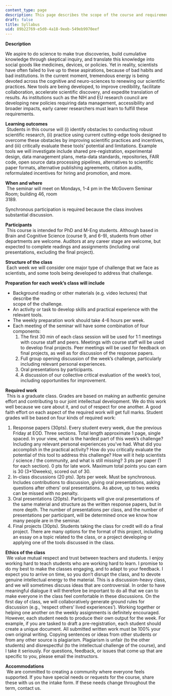```yaml
---
content_type: page
description: This page describes the scope of the course and requirements.
draft: false
title: Syllabus
uid: 89b22769-e5d0-4a18-9eeb-549eb9970eef
---
```

**Description** 

We aspire to do science to make true discoveries, build cumulative knowledge through skeptical inquiry, and translate this knowledge into social goods like medicines, devices, or policies. Yet in reality, scientists have often failed to live up to these aspirations, because of bad habits and bad institutions. In the current moment, tremendous energy is being devoted across the cognitive and neuro-sciences to renewing our scientific practices. New tools are being developed, to improve credibility, facilitate collaboration, accelerate scientific discovery, and expedite translation of results. As institutions such as the NIH and EU research council are developing new policies requiring data management, accessibility and broader impacts, early career researchers must learn to fulfill these requirements.

**Learning outcomes**   
 Students in this course will (i) identify obstacles to conducting robust scientific research, (ii) practice using current cutting-edge tools designed to overcome these obstacles by improving scientific practices and incentives, and (iii) critically evaluate these tools’ potential and limitations. Example tools we will investigate include shared pre-registration, experimental design, data management plans, meta-data standards, repositories, FAIR code, open source data processing pipelines, alternatives to scientific paper formats, alternative publishing agreements, citation audits, reformulated incentives for hiring and promotion, and more.

**When and where**   
 The seminar will meet on Mondays, 1-4 pm in the McGovern Seminar Room; building 46, room     
3189.

Synchronous participation is required because the class involves substantial discussion.

**Participants**   
 This course is intended for PhD and M-Eng students. Although based in Brain and Cognitive Science (course 9, and 6-9), students from other departments are welcome. Auditors at any career stage are welcome, but expected to complete readings and assignments (including oral presentations, excluding the final project).

**Structure of the class**   
 Each week we will consider one major type of challenge that we face as scientists, and some tools being developed to address that challenge.

**Preparation for each week’s class will include** 

- Background reading or other materials (e.g. video lectures) that describe the     
    scope of the challenge. 
- An activity or task to develop skills and practical experience with the relevant tools.
- The weekly preparation work should take 4-6 hours per week.
- Each meeting of the seminar will have some combination of four components:
    1. The first 30 min of each class session will be used for 1:1 meetings with course staff and peers. Meetings with course staff will be used to develop final projects. Peer meetings will be used for feedback on final projects, as well as for discussion of the response papers.
    2. Full group opening discussion of the week’s challenge, particularly including relevant personal experiences.
    3. Oral presentations by participants. 
    4. A discussion of our collective critical evaluation of the week’s tool, including opportunities for improvement.

**Required work**   
 This is a graduate class. Grades are based on making an authentic genuine effort and contributing to our joint intellectual development. We do this work well because we care about it, and out of respect for one another. A good faith effort on each aspect of the required work will get full marks. Student grades will be based on four kinds of required work:

1. Response papers (30pts). Every student every week, due the previous Friday at EOD. Three sections. Total length approximate 1 page, single spaced. In your view, what is the hardest part of this week’s challenge? Including any relevant personal experiences you’ve had. What did you accomplish in the practical activity? How do you critically evaluate the potential of this tool to address this challenge? How will it help scientists / science / the community, and what is still missing? 3 pts per paper (1 for each section). 0 pts for late work. Maximum total points you can earn is 30 (3\*10weeks), scored out of 30.
2. In-class discussions (20 pts). 3pts per week. Must be synchronous. Includes contributions to discussion, giving oral presentations, asking questions after others’ oral presentations. As above, up to two weeks can be missed with no penalty.
3. Oral presentations (20pts). Participants will give oral presentations of the same material and structure as the written response papers, but in more depth. The number of presentations per class, and the number of presentations per participant, will be determined once we know how many people are in the seminar.
4. Final projects (30pts). Students taking the class for credit will do a final project. There are many options for the format of this project, including an essay on a topic related to the class, or a project developing or applying one of the tools discussed in the class.

**Ethics of the class**   
 We value mutual respect and trust between teachers and students. I enjoy working hard to teach students who are working hard to learn. I promise to do my best to make the classes engaging, and to adapt to your feedback. I expect you to arrive on time, so you don’t disrupt the class, and to devote genuine intellectual energy to the material. This is a discussion-heavy class, and we will sometimes discuss ideas that are controversial. In order to have meaningful dialogue it will therefore be important to do all that we can to make everyone in the class feel comfortable in these discussions. On the first day of class, we will collaboratively generate ground rules for discussion (e.g., ‘respect others’ lived experiences’). Working together or helping one another on the weekly assignments is definitely encouraged. However, each student needs to produce their own output for the week. For example, if you are tasked to draft a pre-registration, each student should create a unique document. All submitted written work must be 100% your own original writing. Copying sentences or ideas from other students or from any other source is plagiarism. Plagiarism is unfair (to the other students) and disrespectful (to the intellectual challenge of the course), and I take it seriously. For questions, feedback, or issues that come up that are specific to you, please email the instructors.

**Accommodations**   
 We are committed to creating a community where everyone feels supported. If you have special needs or requests for the course, share these with us on the intake form. If these needs change throughout the term, contact us.